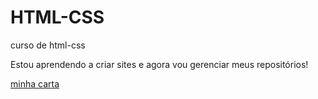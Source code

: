 # HTML-CSS
 curso de html-css

Estou aprendendo a criar sites e agora vou gerenciar meus repositórios!

<a href="https://devmarcoguilherme.github.io/HTML-CSS/exercicios/4anos/carta.html"> minha carta